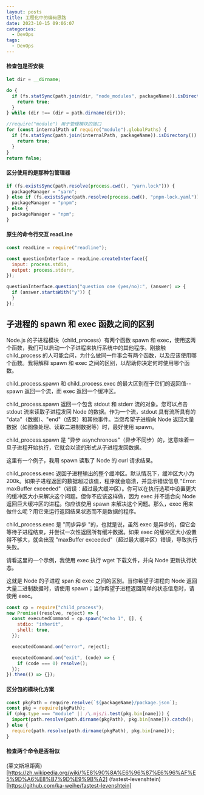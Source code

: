 ```yaml
---
layout: posts
title: 工程化中的编码思路
date: 2023-10-15 09:06:07
categories:
  - DevOps
tags:
  - DevOps
---
```


#### 检查包是否安装

```js
let dir = __dirname;

do {
  if (fs.statSync(path.join(dir, "node_modules", packageName)).isDirectory()) {
    return true;
  }
} while (dir !== (dir = path.dirname(dir)));

//require("module") 用于管理模块的接口
for (const internalPath of require("module").globalPaths) {
  if (fs.statSync(path.join(internalPath, packageName)).isDirectory()) {
    return true;
  }
}
return false;
```

#### 区分使用的是那种包管理器

```js
if (fs.existsSync(path.resolve(process.cwd(), "yarn.lock"))) {
  packageManager = "yarn";
} else if (fs.existsSync(path.resolve(process.cwd(), "pnpm-lock.yaml"))) {
  packageManager = "pnpm";
} else {
  packageManager = "npm";
}
```

#### 原生的命令行交互 readLine

```js
const readLine = require("readline");

const questionInterface = readLine.createInterface({
  input: process.stdin,
  output: process.stderr,
});

questionInterface.question("question one (yes/no):", (answer) => {
  if (answer.startsWith("y")) {
  }
});
```

## 子进程的 spawn 和 exec 函数之间的区别

Node.js 的子进程模块（child_process）有两个函数 spawn 和 exec，使用这两个函数，我们可以启动一个子进程来执行系统中的其他程序。刚接触 child_process 的人可能会问，为什么做同一件事会有两个函数，以及应该使用哪个函数。我将解释 spawn 和 exec 之间的区别，以帮助你决定何时使用哪个函数。

child_process.spawn 和 child_process.exec 的最大区别在于它们的返回值--spawn 返回一个流，而 exec 返回一个缓冲区。

child_process.spawn 返回一个包含 stdout 和 stderr 流的对象。您可以点击 stdout 流来读取子进程发回 Node 的数据。作为一个流，stdout 具有流所具有的 "data"（数据）、"end"（结束）和其他事件。当您希望子进程向 Node 返回大量数据（如图像处理、读取二进制数据等）时，最好使用 spawn。

child_process.spawn 是 "异步 asynchronous"（异步不同步）的，这意味着一旦子进程开始执行，它就会以流的形式从子进程发回数据。

这里有一个例子，我用 spawn 读取了 Node 的 curl 请求结果。

child_process.exec 返回子进程输出的整个缓冲区。默认情况下，缓冲区大小为 200k。如果子进程返回的数据超过该值，程序就会崩溃，并显示错误信息 "Error: maxBuffer exceeded"（错误：超过最大缓冲区）。你可以在执行选项中设置更大的缓冲区大小来解决这个问题。但你不应该这样做，因为 exec 并不适合向 Node 返回巨大缓冲区的进程。你应该使用 spawn 来解决这个问题。那么，exec 用来做什么呢？用它来运行返回结果状态而不是数据的程序。

child_process.exec 是 "同步异步 "的，也就是说，虽然 exec 是异步的，但它会等待子进程结束，并尝试一次性返回所有缓冲数据。如果 exec 的缓冲区大小设置得不够大，就会出现 "maxBuffer exceeded"（超过最大缓冲区）错误，导致执行失败。

请看这里的一个示例，我使用 exec 执行 wget 下载文件，并向 Node 更新执行状态。

这就是 Node 的子进程 span 和 exec 之间的区别。当你希望子进程向 Node 返回大量二进制数据时，请使用 spawn；当你希望子进程返回简单的状态信息时，请使用 exec。

```js
const cp = require("child_process");
new Promise((resolve, reject) => {
  const executedCommand = cp.spawn("echo 1", [], {
    stdio: "inherit",
    shell: true,
  });

  executedCommand.on("error", reject);

  executedCommand.on("exit", (code) => {
    if (code === 0) resolve();
  });
}).then(() => {});
```

#### 区分包的模块化方案

```js
const pkgPath = require.resolve(`${packageName}/package.json`);
const pkg = require(pkgPath);
if (pkg.type === "module" || /\.mjs/i.test(pkg.bin[name])) {
  import(path.resolve(path.dirname(pkgPath), pkg.bin[name])).catch();
} else {
  require(path.resolve(path.dirname(pkgPath), pkg.bin[name]));
}
```


#### 检查两个命令是否相似

(莱文斯坦距离)[https://zh.wikipedia.org/wiki/%E8%90%8A%E6%96%87%E6%96%AF%E5%9D%A6%E8%B7%9D%E9%9B%A2]  (fastest-levenshtein)[https://github.com/ka-weihe/fastest-levenshtein]

